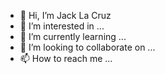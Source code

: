 - 👋 Hi, I’m Jack La Cruz
- 👀 I’m interested in ...
- 🌱 I’m currently learning ...
- 💞️ I’m looking to collaborate on ...
- 📫 How to reach me ...

<!---
Jack-DLC/Jack-DLC is a ✨ special ✨ repository because its `README.md` (this file) appears on your GitHub profile.
You can click the Preview link to take a look at your changes.
--->
